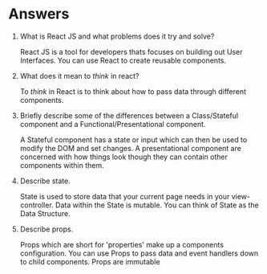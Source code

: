# Answers

1.  What is React JS and what problems does it try and solve?

    React JS is a tool for developers thats focuses on building out User Interfaces. You can use React to create reusable
    components.

1.  What does it mean to _think_ in react?

    To _think_ in React is to think about how to pass data through different components.

1.  Briefly describe some of the differences between a Class/Stateful component and a Functional/Presentational component.

    A Stateful component has a state or input which can then be used to modify the DOM and set changes. A presentational component are concerned with how things look though they can contain other components within them.

1.  Describe state.

    State is used to store data that your current page needs in your view-controller. Data within the State is mutable.
    You can think of State as the Data Structure. 

1.  Describe props.

    Props which are short for 'properties' make up a components configuration. You can use Props to
    pass data and event handlers down to child components. Props are immutable
